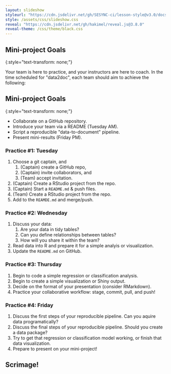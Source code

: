 ```yaml
---
layout: slideshow
styleurl: "https://cdn.jsdelivr.net/gh/SESYNC-ci/lesson-style@v3.0/docs"
style: /assets/css/slideshow.css
reveal: "https://cdn.jsdelivr.net/gh/hakimel/reveal.js@3.8.0"
reveal-theme: /css/theme/black.css
---
```


<section markdown="block">

## Mini-project Goals
{:style="text-transform: none;"}

Your team is here to practice, and your instructors are here to coach. In the time
scheduled for "data2doc", each team should aim to achieve the following:

</section>

<section markdown="block">

## Mini-project Goals
{:style="text-transform: none;"}

- Collaborate on a GitHub repository.
- Introduce your team via a README (Tuesday AM).
- Script a reproducible "data-to-document" pipeline.
- Present mini-results (Friday PM).

</section>

<section markdown="block">

### Practice #1: Tuesday

1. Choose a git captain, and
    1. (Captain) create a GitHub repo,
    1. (Captain) invite collaborators, and
    1. (Team) accept invitation.
1. (Captain) Create a RStudio project from the repo.
1. (Captain) Start a `README.md` & push files.
1. (Team) Create a RStudio project from the repo.
1. Add to the `REAMDE.md` and merge/push.

</section>

<section markdown="block">

### Practice #2: Wednesday

1. Discuss your data:
   1. Are your data in tidy tables?
   1. Can you define relationships between tables?
   1. How will you share it within the team?
1. Read data into R and prepare it for a simple analyis or visualization.
1. Update the `README.md` on GitHub.

</section>

<section markdown="block">

### Practice #3: Thursday

1. Begin to code a simple regression or classification analysis.
1. Begin to create a simple visualization or Shiny output.
1. Decide on the format of your presentation (consider RMarkdown).
1. Practice your collaborative workflow: stage, commit, pull, and push!

</section>

<section markdown="block">

### Practice #4: Friday

1. Discuss the first steps of your reproducible pipeline. Can you aquire data programatically?
1. Discuss the final steps of your reproducible pipeline. Should you create a data package?
1. Try to get that regression or classification model working, or finish that data visualization.
1. Prepare to present on your mini-project!

</section>

<section markdown="block">

## Scrimage!

</section>
